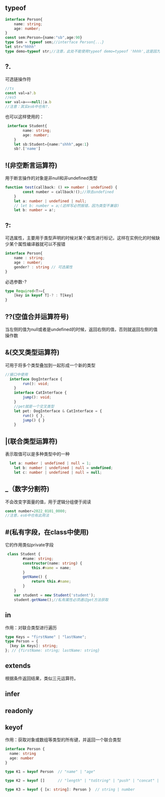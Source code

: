 ## typeof
```typescript
interface Person{
    name: string;
    age: number;
}
const sem:Person={name:"sb",age:90}
type Sem = typeof sem;//interface Person{...}
let str="hhhh"
type demo=typeof str;//注意，此处不能使用typeof demo=typeof 'hhhh',这是因为typeof操作的必须是一个变量
```
## ?.
可选链操作符
```typescript
//ts
const val=a?.b
//es5
var val=a===null||a.b
//注意：其实es6中也有?.
```
也可以这样使用的：
```typescript
 interface Student{
        name: string;
        age: number;
    }
    let sb:Student={name:"shhh",age:1}
    sb?.['name']
```
## !(非空断言运算符)
用于断言操作的对象是非null和非undefined类型
```typescript
function test(callback: () => number | undefined) {
        const number = callback!();//除去undefined
    }
    let a: number | undefined | null;
    // let b: number = a;(这样写必然报错，因为类型不兼容)
    let b: number = a!;
```
## ?:
可选属性，主要用于类型声明的时候对某个属性进行标记，这样在实例化的时候缺少某个属性编译器就可以不报错
```typescript
interface Person{
    name : string;
    age : number;
    gender? : string // 可选属性
}
```
必选参数-?
```typescript
type Required<T>={
    [key in keyof T]-? : T[key] 
}
```
## ??(空值合并运算符号)
当左侧的值为null或者是undefined的时候，返回右侧的值，否则就返回左侧的值操作数
## &(交叉类型运算符)
可用于将多个类型叠加到一起形成一个新的类型
```typescript
//接口中使用
  interface DogInterface {
        run(): void;
    }
    interface CatInterface {
        jump(): void;
    }
    //pet就是一个交叉类型
    let pet: DogInterface & CatInterface = {
        run() { },
        jump() { }
    }
```
## |(联合类型运算符)
表示取值可以是多种类型中的一种
```typescript
  let a: number | undefined | null = 1;
    let b: number | undefined | null = undefined;
    let c: number | undefined | null = null;
```
## _（数字分割符)
不会改变字面量的值，用于逻辑分组便于阅读
```typescript
const number=2022_0101_0000;
//注意，es6中也有此用法
```
## #(私有字段，在class中使用)
它的作用类似private字段
```typescript
 class Student {
        #name: string;
        constructor(name: string) {
            this.#name = name;
        }
        getName() {
            return this.#name;
        }
    }
    var student = new Student('student');
    student.getName();//私有属性必须通过get方法获取
```
## in
作用：对联合类型进行遍历
```typescript
type Keys = "firstName" | "lastName";
type Person = {
  [key in Keys]: string;
}; // {firstName: string; lastName: string}
```
## extends
根据条件返回结果，类似三元运算符。
## infer
## readonly
## keyof
作用：获取对象或数组等类型的所有键，并返回一个联合类型
```typescript
interface Person {
  name: string
  age: number
}

type K1 = keyof Person  // "name" | "age"

type K2 = keyof []      // "length" | "toString" | "push" | "concat" | "join"

type K3 = keyof { [x: string]: Person }  // string | number
```
